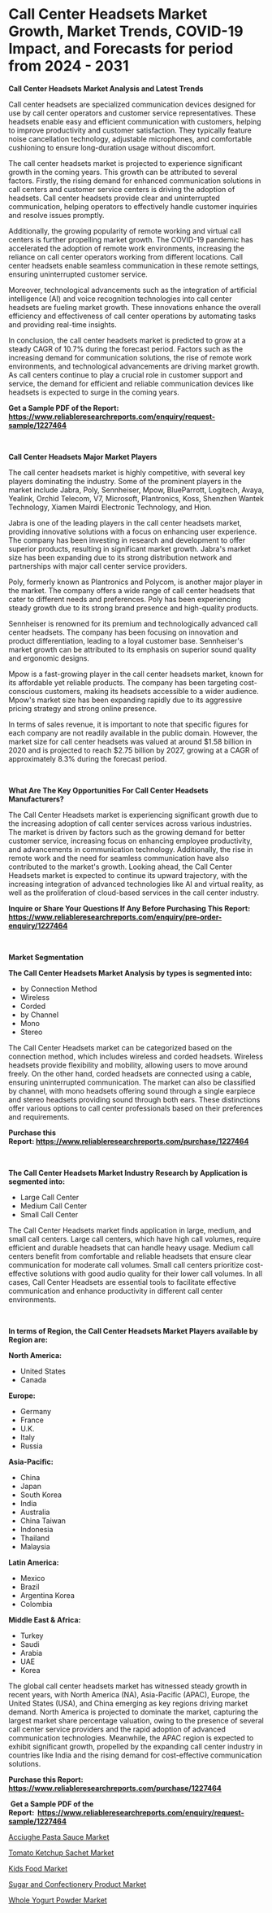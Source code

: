 <p><h1>Call Center Headsets Market Growth, Market Trends, COVID-19 Impact, and Forecasts for period from 2024 - 2031</h1></p><p><strong>Call Center Headsets Market Analysis and Latest Trends</strong></p>
<p><p>Call center headsets are specialized communication devices designed for use by call center operators and customer service representatives. These headsets enable easy and efficient communication with customers, helping to improve productivity and customer satisfaction. They typically feature noise cancellation technology, adjustable microphones, and comfortable cushioning to ensure long-duration usage without discomfort.</p><p>The call center headsets market is projected to experience significant growth in the coming years. This growth can be attributed to several factors. Firstly, the rising demand for enhanced communication solutions in call centers and customer service centers is driving the adoption of headsets. Call center headsets provide clear and uninterrupted communication, helping operators to effectively handle customer inquiries and resolve issues promptly.</p><p>Additionally, the growing popularity of remote working and virtual call centers is further propelling market growth. The COVID-19 pandemic has accelerated the adoption of remote work environments, increasing the reliance on call center operators working from different locations. Call center headsets enable seamless communication in these remote settings, ensuring uninterrupted customer service.</p><p>Moreover, technological advancements such as the integration of artificial intelligence (AI) and voice recognition technologies into call center headsets are fueling market growth. These innovations enhance the overall efficiency and effectiveness of call center operations by automating tasks and providing real-time insights.</p><p>In conclusion, the call center headsets market is predicted to grow at a steady CAGR of 10.7% during the forecast period. Factors such as the increasing demand for communication solutions, the rise of remote work environments, and technological advancements are driving market growth. As call centers continue to play a crucial role in customer support and service, the demand for efficient and reliable communication devices like headsets is expected to surge in the coming years.</p></p>
<p><strong>Get a Sample PDF of the Report:&nbsp; <a href="https://www.reliableresearchreports.com/enquiry/request-sample/1227464">https://www.reliableresearchreports.com/enquiry/request-sample/1227464</a></strong></p>
<p>&nbsp;</p>
<p><strong>Call Center Headsets Major Market Players</strong></p>
<p><p>The call center headsets market is highly competitive, with several key players dominating the industry. Some of the prominent players in the market include Jabra, Poly, Sennheiser, Mpow, BlueParrott, Logitech, Avaya, Yealink, Orchid Telecom, V7, Microsoft, Plantronics, Koss, Shenzhen Wantek Technology, Xiamen Mairdi Electronic Technology, and Hion.</p><p>Jabra is one of the leading players in the call center headsets market, providing innovative solutions with a focus on enhancing user experience. The company has been investing in research and development to offer superior products, resulting in significant market growth. Jabra's market size has been expanding due to its strong distribution network and partnerships with major call center service providers.</p><p>Poly, formerly known as Plantronics and Polycom, is another major player in the market. The company offers a wide range of call center headsets that cater to different needs and preferences. Poly has been experiencing steady growth due to its strong brand presence and high-quality products.</p><p>Sennheiser is renowned for its premium and technologically advanced call center headsets. The company has been focusing on innovation and product differentiation, leading to a loyal customer base. Sennheiser's market growth can be attributed to its emphasis on superior sound quality and ergonomic designs.</p><p>Mpow is a fast-growing player in the call center headsets market, known for its affordable yet reliable products. The company has been targeting cost-conscious customers, making its headsets accessible to a wider audience. Mpow's market size has been expanding rapidly due to its aggressive pricing strategy and strong online presence.</p><p>In terms of sales revenue, it is important to note that specific figures for each company are not readily available in the public domain. However, the market size for call center headsets was valued at around $1.58 billion in 2020 and is projected to reach $2.75 billion by 2027, growing at a CAGR of approximately 8.3% during the forecast period.</p></p>
<p>&nbsp;</p>
<p><strong>What Are The Key Opportunities For Call Center Headsets Manufacturers?</strong></p>
<p><p>The Call Center Headsets market is experiencing significant growth due to the increasing adoption of call center services across various industries. The market is driven by factors such as the growing demand for better customer service, increasing focus on enhancing employee productivity, and advancements in communication technology. Additionally, the rise in remote work and the need for seamless communication have also contributed to the market's growth. Looking ahead, the Call Center Headsets market is expected to continue its upward trajectory, with the increasing integration of advanced technologies like AI and virtual reality, as well as the proliferation of cloud-based services in the call center industry.</p></p>
<p><strong>Inquire or Share Your Questions If Any Before Purchasing This Report: <a href="https://www.reliableresearchreports.com/enquiry/pre-order-enquiry/1227464">https://www.reliableresearchreports.com/enquiry/pre-order-enquiry/1227464</a></strong></p>
<p>&nbsp;</p>
<p><strong>Market Segmentation</strong></p>
<p><strong>The Call Center Headsets Market Analysis by types is segmented into:</strong></p>
<p><ul><li>by Connection Method</li><li>Wireless</li><li>Corded</li><li>by Channel</li><li>Mono</li><li>Stereo</li></ul></p>
<p><p>The Call Center Headsets market can be categorized based on the connection method, which includes wireless and corded headsets. Wireless headsets provide flexibility and mobility, allowing users to move around freely. On the other hand, corded headsets are connected using a cable, ensuring uninterrupted communication. The market can also be classified by channel, with mono headsets offering sound through a single earpiece and stereo headsets providing sound through both ears. These distinctions offer various options to call center professionals based on their preferences and requirements.</p></p>
<p><strong>Purchase this Report:&nbsp;<a href="https://www.reliableresearchreports.com/purchase/1227464">https://www.reliableresearchreports.com/purchase/1227464</a></strong></p>
<p>&nbsp;</p>
<p><strong>The Call Center Headsets Market Industry Research by Application is segmented into:</strong></p>
<p><ul><li>Large Call Center</li><li>Medium Call Center</li><li>Small Call Center</li></ul></p>
<p><p>The Call Center Headsets market finds application in large, medium, and small call centers. Large call centers, which have high call volumes, require efficient and durable headsets that can handle heavy usage. Medium call centers benefit from comfortable and reliable headsets that ensure clear communication for moderate call volumes. Small call centers prioritize cost-effective solutions with good audio quality for their lower call volumes. In all cases, Call Center Headsets are essential tools to facilitate effective communication and enhance productivity in different call center environments.</p></p>
<p>&nbsp;</p>
<p><strong>In terms of Region, the Call Center Headsets Market Players available by Region are:</strong></p>
<p>
    <p> <strong> North America: </strong>
        <ul>
            <li>United States</li>
            <li>Canada</li>
        </ul>
        </p> 
    <p> <strong> Europe: </strong>
        <ul>
            <li>Germany</li>
            <li>France</li>
            <li>U.K.</li>
            <li>Italy</li>
            <li>Russia</li>
        </ul>
        </p> 
    <p> <strong> Asia-Pacific: </strong>
        <ul>
            <li>China</li>
            <li>Japan</li>
            <li>South Korea</li>
            <li>India</li>
            <li>Australia</li>
            <li>China Taiwan</li>
            <li>Indonesia</li>
            <li>Thailand</li>
            <li>Malaysia</li>
        </ul>
        </p> 
    <p> <strong> Latin America: </strong>
        <ul>
            <li>Mexico</li>
            <li>Brazil</li>
            <li>Argentina Korea</li>
            <li>Colombia</li>
        </ul>
        </p> 
    <p> <strong> Middle East & Africa: </strong>
        <ul>
            <li>Turkey</li>
            <li>Saudi</li>
            <li>Arabia</li>
            <li>UAE</li>
            <li>Korea</li>
        </ul>
    </p>
    </p>
<p><p>The global call center headsets market has witnessed steady growth in recent years, with North America (NA), Asia-Pacific (APAC), Europe, the United States (USA), and China emerging as key regions driving market demand. North America is projected to dominate the market, capturing the largest market share percentage valuation, owing to the presence of several call center service providers and the rapid adoption of advanced communication technologies. Meanwhile, the APAC region is expected to exhibit significant growth, propelled by the expanding call center industry in countries like India and the rising demand for cost-effective communication solutions.</p></p>
<p><strong>Purchase this Report: <a href="https://www.reliableresearchreports.com/purchase/1227464">https://www.reliableresearchreports.com/purchase/1227464</a></strong></p>
<p>&nbsp;<strong>Get a Sample PDF of the Report:&nbsp;&nbsp;<a href="https://www.reliableresearchreports.com/enquiry/request-sample/1227464">https://www.reliableresearchreports.com/enquiry/request-sample/1227464</a></strong></p>
<p><strong></strong></p>
<p><p><a href="https://github.com/Chiragrp24/Market-Research-Report-List-2/blob/main/acciughe-pasta-sauce-market.md">Acciughe Pasta Sauce Market</a></p><p><a href="https://github.com/ChiragRp1/Market-Research-Report-List-2/blob/main/tomato-ketchup-sachet-market.md">Tomato Ketchup Sachet Market</a></p><p><a href="https://github.com/ChiragRP21/Market-Research-Report-List-2/blob/main/kids-food-market.md">Kids Food Market</a></p><p><a href="https://github.com/Chiragrp22/Market-Research-Report-List-2/blob/main/sugar-and-confectionery-product-market.md">Sugar and Confectionery Product Market</a></p><p><a href="https://github.com/Chiragrp23/Market-Research-Report-List-2/blob/main/whole-yogurt-powder-market.md">Whole Yogurt Powder Market</a></p></p>